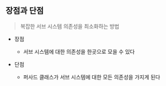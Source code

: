 ## 장점과 단점

> 복잡한 서브 시스템 의존성을 최소화하는 방법

- 장점
    - 서브 시스템에 대한 의존성을 한곳으로 모을 수 있다
    
- 단점
    - 퍼사드 클래스가 서브 시스템에 대한 모든 의존성을 가지게 된다